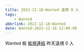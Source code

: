 ```yaml
---
title: 2022-12-18-Wanted 違規 0 人
tags:
    - Wanted
abbrlink: 2022-12-18-Wanted
date: Wanted-2022-12-18 12:00:00
---
```

Wanted 板 [板規連結](https://www.ptt.cc/bbs/Wanted/M.1608829773.A.D3B.html)
昨天違規 0 人
